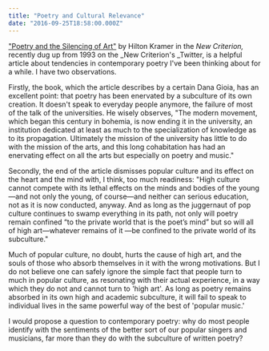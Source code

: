 ```yaml
---
title: "Poetry and Cultural Relevance"
date: "2016-09-25T18:58:00.000Z"
---
```

["Poetry and the Silencing of Art"](http://www.newcriterion.com/articles.cfm/Poetry---the-silencing-of-art-4691) by Hilton Kramer in the _New Criterion,_ recently dug up from 1993 on the _New Criterion's _Twitter, is a helpful article about tendencies in contemporary poetry I've been thinking about for a while. I have two observations.

Firstly, the book, which the article describes by a certain Dana Gioia, has an excellent point: that poetry has been enervated by a subculture of its own creation. It doesn't speak to everyday people anymore, the failure of most of the talk of the universities. He wisely observes, "The modern movement, which began this century in bohemia, is now ending it in the university, an institution dedicated at least as much to the specialization of knowledge as to its propagation. Ultimately the mission of the university has little to do with the mission of the arts, and this long cohabitation has had an enervating effect on all the arts but especially on poetry and music."

Secondly, the end of the article dismisses popular culture and its effect on the heart and the mind with, I think, too much readiness: "High culture cannot compete with its lethal effects on the minds and bodies of the young—and not only the young, of course—and neither can serious education, not as it is now conducted, anyway. And as long as the juggernaut of pop culture continues to swamp everything in its path, not only will poetry remain confined “to the private world that is the poet’s mind” but so will all of high art—whatever remains of it —be confined to the private world of its subculture."

Much of popular culture, no doubt, hurts the cause of high art, and the souls of those who absorb themselves in it with the wrong motivations.  But I do not believe one can safely ignore the simple fact that people turn to much in popular culture, as resonating with their actual experience, in a way which they do not and cannot turn to 'high art'.  As long as poetry remains absorbed in its own high and academic subculture, it will fail to speak to individual lives in the same powerful way of the best of 'popular music.'

I would propose a question to contemporary poetry: why do most people identify with the sentiments of the better sort of our popular singers and musicians, far more than they do with the subculture of written poetry?